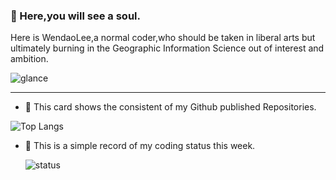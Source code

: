 ### :ghost: Here,you will see a soul.​

Here is WendaoLee,a normal coder,who should be taken in liberal arts but ultimately burning in the Geographic Information Science out of interest and ambition.

![glance](https://github-readme-stats.vercel.app/api?username=WendaoLee&theme=buefy&show_icons=true)



***

- :sunflower: This card shows the consistent of my Github published Repositories.

![Top Langs](https://github-readme-stats.vercel.app/api/top-langs/?username=WendaoLee&layout=compact)

- :seedling: This is a simple record of my coding status this week.

  ![status](https://github-readme-stats.vercel.app/api/wakatime?username=WendaoLee)
  
  